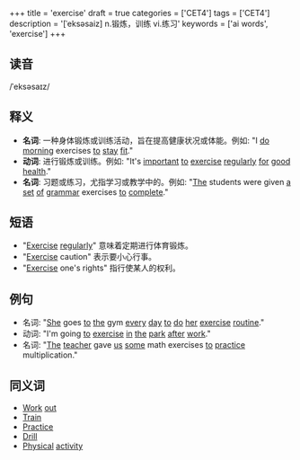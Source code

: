 +++
title = 'exercise'
draft = true
categories = ['CET4']
tags = ['CET4']
description = '[ˈeksəsaiz] n.锻炼，训练 vi.练习'
keywords = ['ai words', 'exercise']
+++

## 读音
/ˈeksəsaɪz/

## 释义
- **名词**: 一种身体锻炼或训练活动，旨在提高健康状况或体能。例如: "I [do](/zh/post/do/) [morning](/zh/post/morning/) exercises [to](/zh/post/to/) [stay](/zh/post/stay/) [fit](/zh/post/fit/)."
- **动词**: 进行锻炼或训练。例如: "It's [important](/zh/post/important/) [to](/zh/post/to/) [exercise](/zh/post/exercise/) [regularly](/zh/post/regularly/) [for](/zh/post/for/) [good](/zh/post/good/) [health](/zh/post/health/)."
- **名词**: 习题或练习，尤指学习或教学中的。例如: "[The](/zh/post/the/) students were given [a](/zh/post/a/) [set](/zh/post/set/) [of](/zh/post/of/) [grammar](/zh/post/grammar/) exercises [to](/zh/post/to/) [complete](/zh/post/complete/)."

## 短语
- "[Exercise](/zh/post/exercise/) [regularly](/zh/post/regularly/)" 意味着定期进行体育锻炼。
- "[Exercise](/zh/post/exercise/) caution" 表示要小心行事。
- "[Exercise](/zh/post/exercise/) one's rights" 指行使某人的权利。

## 例句
- 名词: "[She](/zh/post/she/) goes [to](/zh/post/to/) [the](/zh/post/the/) gym [every](/zh/post/every/) [day](/zh/post/day/) [to](/zh/post/to/) [do](/zh/post/do/) [her](/zh/post/her/) [exercise](/zh/post/exercise/) [routine](/zh/post/routine/)."
- 动词: "I'm going [to](/zh/post/to/) [exercise](/zh/post/exercise/) [in](/zh/post/in/) [the](/zh/post/the/) [park](/zh/post/park/) [after](/zh/post/after/) [work](/zh/post/work/)."
- 名词: "[The](/zh/post/the/) [teacher](/zh/post/teacher/) gave [us](/zh/post/us/) [some](/zh/post/some/) math exercises [to](/zh/post/to/) [practice](/zh/post/practice/) multiplication."

## 同义词
- [Work](/zh/post/work/) [out](/zh/post/out/)
- [Train](/zh/post/train/)
- [Practice](/zh/post/practice/)
- [Drill](/zh/post/drill/)
- [Physical](/zh/post/physical/) [activity](/zh/post/activity/)
